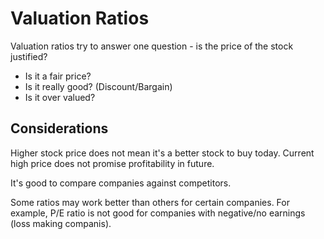 # Valuation Ratios

Valuation ratios try to answer one question - is the price of the stock justified?

- Is it a fair price?
- Is it really good? (Discount/Bargain)
- Is it over valued?

## Considerations

Higher stock price does not mean it's a better stock to buy today. Current high price does not promise profitability in future.

It's good to compare companies against competitors.

Some ratios may work better than others for certain companies. For example, P/E ratio is not good for companies with negative/no earnings (loss making companis).
